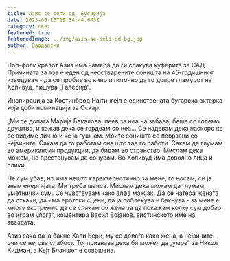 ```yaml
---
title: Азис се сели од  Бугарија
date: 2023-06-10T19:34:44.643Z
category: свет
featured: true
featuredImage: ../img/azis-se-seli-od-bg.jpg
author: Вардарски
---
```

Поп-фолк кралот Азиз има намера да ги спакува куферите за САД. Причината за тоа е еден од неостварените соништа на 45-годишниот изведувач - да се пробие во кино и поточно да го допре гламурот на Холивуд, пишува „Галерија“.

Инспирација за Костинброд Најтингејл е единствената бугарска актерка која доби номинација за Оскар.

„Ми се допаѓа Марија Бакалова, пеев за неа на забава, беше со големо друштво, и кажав дека се гордеам со неа... Се надевам дека наскоро ќе се видиме лично и ќе ја гушнам. Моите соништа се поврзани со нејзините. Сакам да го работам она што таа го работи. Сакам да глумам во американски продукции, да бидам во странство. Мислам дека можам, не престанувам да сонувам. Во Холивуд има доволно лица и слики.

Не сум убав, но има нешто карактеристично за мене, го носам, си ја знам енергијата. Ми треба шанса. Мислам дека можам да глумам, уметнички сум. Се чувствувам како алфа мажјак. Да се ​​натера жената да откачи, да има еротски сцени, да ја соблекува и бакнува - за мене е многу екстремно да се сликам со жена за да покажам колку сум добар во играм улога“, коментира Васил Бојанов. вистинското име на ѕвездата.

Азиз сака да ја бакне Хали Бери, му се допаѓа како жена, а нејзините очи се негова слабост. Тој признава дека би можел да „умре“ за Никол Кидман, а Кејт Бланшет е совршена.
